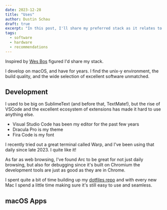 ```yaml
---
date: 2023-12-28
title: "Uses"
author: Dustin Schau
draft: true
excerpt: "In this post, I'll share my preferred stack as it relates to development. Software, hardware, and everything in between."
tags:
  - software
  - hardware
  - recommendations
---
```


Inspired by [Wes Bos](https://wesbos.com/uses) figured I'd share my stack.

I develop on macOS, and have for years. I find the unix-y environment, the build quality, and the wide selection of excellent software unmatched.

## Development

I used to be big on SublimeText (and before that, TextMate!), but the rise of VSCode and the excellent ecosystem of extensions has made it hard to use anything else.

- Visual Studio Code has been my editor for the past few years
- Dracula Pro is my theme
- Fira Code is my font

I recently tried out a great terminal called Warp, and I've been using that daily since late 2023. I quite like it!

As far as web browsing, I've found Arc to be great for not just daily browsing, but also for debugging since it's built on Chromium the development tools are just as good as they are in Chrome.

I spent quite a bit of time building up my [dotfiles repo](https://github.com/dschau/dotfiles) and with every new Mac I spend a little time making sure it's still easy to use and seamless.

## macOS Apps


